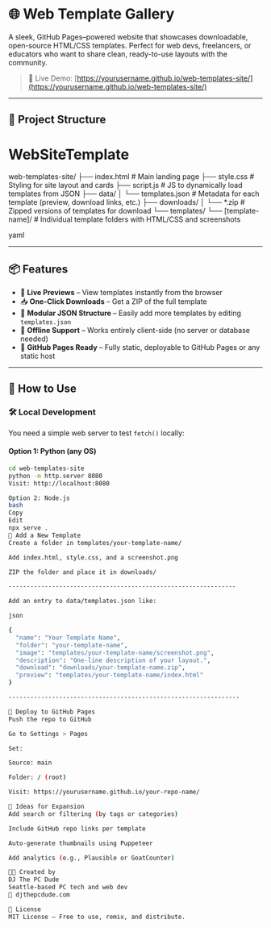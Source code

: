 # 🌐 Web Template Gallery

A sleek, GitHub Pages–powered website that showcases downloadable, open-source HTML/CSS templates. Perfect for web devs, freelancers, or educators who want to share clean, ready-to-use layouts with the community.

> 🚀 Live Demo: [https://yourusername.github.io/web-templates-site/](https://yourusername.github.io/web-templates-site/)

---

## 📁 Project Structure

# WebSiteTemplate

web-templates-site/
├── index.html # Main landing page
├── style.css # Styling for site layout and cards
├── script.js # JS to dynamically load templates from JSON
├── data/
│ └── templates.json # Metadata for each template (preview, download links, etc.)
├── downloads/
│ └── *.zip # Zipped versions of templates for download
└── templates/
└── [template-name]/ # Individual template folders with HTML/CSS and screenshots

yaml

---

## 📦 Features

- 📄 **Live Previews** – View templates instantly from the browser  
- 📥 **One-Click Downloads** – Get a ZIP of the full template  
- 🧩 **Modular JSON Structure** – Easily add more templates by editing `templates.json`  
- 🧪 **Offline Support** – Works entirely client-side (no server or database needed)  
- 🚀 **GitHub Pages Ready** – Fully static, deployable to GitHub Pages or any static host  

---

## 🔧 How to Use

### 🛠️ Local Development

You need a simple web server to test `fetch()` locally:

#### Option 1: Python (any OS)
```bash
cd web-templates-site
python -m http.server 8080
Visit: http://localhost:8080

Option 2: Node.js
bash
Copy
Edit
npx serve .
🧱 Add a New Template
Create a folder in templates/your-template-name/

Add index.html, style.css, and a screenshot.png

ZIP the folder and place it in downloads/

---------------------------------------------------------------

Add an entry to data/templates.json like:

json

{
  "name": "Your Template Name",
  "folder": "your-template-name",
  "image": "templates/your-template-name/screenshot.png",
  "description": "One-line description of your layout.",
  "download": "downloads/your-template-name.zip",
  "preview": "templates/your-template-name/index.html"
}

----------------------------------------------------------------

🚀 Deploy to GitHub Pages
Push the repo to GitHub

Go to Settings > Pages

Set:

Source: main

Folder: / (root)

Visit: https://yourusername.github.io/your-repo-name/

🧠 Ideas for Expansion
Add search or filtering (by tags or categories)

Include GitHub repo links per template

Auto-generate thumbnails using Puppeteer

Add analytics (e.g., Plausible or GoatCounter)

🧑‍💻 Created by
DJ The PC Dude
Seattle-based PC tech and web dev
🔗 djthepcdude.com

📄 License
MIT License — Free to use, remix, and distribute.
